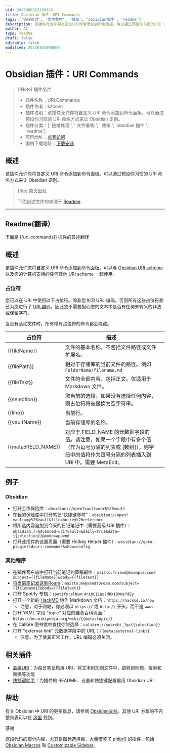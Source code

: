 ```yaml
---
uid: 2023080322290326
title: Obsidian 插件：URI Commands
tags: ['链接处理', '文件重构', '效率', 'obsidian插件', 'readme']
description: 该插件允许你将自定义URI命令添加到命令面板。可以通过预设你习惯的URI 命名方式来让 Obsidian 识别。
author: AI
type: readme
draft: false
editable: false
modified: 20230101000000
---
```


# Obsidian 插件：URI Commands

> [!Note] 插件名片
> - 插件名称：URI Commands
> - 插件作者：kzhovn
> - 插件说明：该插件允许你将自定义 URI 命令添加到命令面板。可以通过预设你习惯的 URI 命名方式来让 Obsidian 识别。
> - 插件分类：[' 链接处理 ', ' 文件重构 ', ' 效率 ', 'obsidian 插件 ', 'readme']
> - 项目地址：[点我访问](https://github.com/kzhovn/uri-commands-obsidian)
> - 国内下载地址：[下载安装](https://pkmer.cn/products/plugin/pluginMarket/?uri-commands)

## 概述

该插件允许你将自定义 URI 命令添加到命令面板。可以通过预设你习惯的 URI 命名方式来让 Obsidian 识别。

> [!tip] 原文出处
>
>下面自述文件的来源于 [Readme](https://ghproxy.net/https://raw.githubusercontent.com/kzhovn/uri-commands-obsidian/master/README.md)

---

## Readme(翻译）

下面是 [[uri-commands]] 插件的自述翻译

## 概述

该插件允许您将自定义 URI 命令添加到命令面板。可以与 [Obsidian URI scheme](https://help.obsidian.md/Advanced+topics/Using+obsidian+URI) 以及您的计算机支持的任何其他 URI scheme 一起使用。

### 占位符

您可以在 URI 中使用以下占位符。除非您关闭 URL 编码，否则所有这些占位符都已为您进行了 [URL编码](https://en.wikipedia.org/wiki/Percent-encoding)，因此您不需要担心您的文本中是否有任何未转义的非法或保留字符。

当没有活动文件时，所有带有占位符的命令都会隐藏。

| 占位符              | 描述                                                                                                                                                                                                                                                                                                                                             |     |
| ------------------- | --------------------------------------------------------------------------------------------------------------------------------------------------------------------------------------------------------------------------------------------------------------------------------------------------------------------------------------------------- | --- |
| {{fileName}}        | 文件的基本名称，不包括文件路径或文件扩展名。                                                                                                                                                                                                                                                                                                      |     |
| {{filePath}}            | 相对于存储库的当前文件的路径。例如 `FolderName/filename.md`                                                                                                                                                                                                                                                                                                                             |     |
| {{fileText}}        | 文件的全部内容，包括正文。仅适用于 Markdown 文件。                                                                                                                                                                                                                                                                                                                               |     |
| {{selection}}       | 您当前的选择。如果没有选择任何内容，则占位符将被替换为空字符串。                                                                                                                                                                                                                                         |     |
| {{line}}            | 当前行。                                                                                                                                                                                                                                                                                                                                       |     |
| {{vaultName}}            | 当前存储库的名称。                                                                                                                                                                                                                                                                                                               |     |
| {{meta:FIELD_NAME}} | 对应于 FIELD_NAME 的元数据字段的值。请注意，如果一个字段中有多个值（作为逗号分隔的列表或 [数组]），则字段中的值将作为逗号分隔的列表插入到 URI 中。需要 MetaEdit。 |     |

## 例子

### Obsidian

- 打开工作保险库：`obsidian://open?vault=work%20vault`
- 在我的保险库中打开笔记“快捷键参考”：`obsidian://open?vault=my%20vault&file=hotkey%20reference`
- 将所选内容追加到今天的日记笔记中（需要高级 URI 插件）：`obsidian://advanced-uri?vault=&daily=true&data={{selection}}&mode=append`
- 打开此插件的设置页面（需要 Hotkey Helper 插件）：`obsidian://goto-plugin?id=uri-commands&show=config`

### 其他程序

- 在邮件客户端中打开当前笔记的草稿邮件：`mailto:friend@example.com?subject={{fileName}}&body={{fileText}}`
- [将当前笔记发送到Roam](http://www.sendtoroam.com/)：`mailto:me@sendtoroam.com?subject={{fileName}}&body={{fileText}}`
- 打开 Spotify 专辑：`spotify:album:4niKC11eq7dRXiDVWsTdEy`
- 打开一个新的 [HackMD](https://hackmd.io/) 协作 Markdown 文档：`https://hackmd.io/new`
    - 注意，对于网站，你必须以 `https://` 或 `http://` 开头，而不是 `www.`
- 打开 YAML 字段 "topic" 对应的维基百科页面：`https://en.wikipedia.org/wiki/{{meta:topic}}`
- 在 Calibre 图书馆中查找你的选择：`calibre://search/_?q={{selection}}`
- 打开 "external-link" 元数据字段中的 URL：`{{meta:external-link}}`
    - 注意，为了使其正常工作，URL 编码必须关闭。

## 相关插件

- [高级URI](https://github.com/Vinzent03/obsidian-advanced-uri)：为每日笔记启用 URI，将文本附加到文件中，跳转到标题，搜索和替换等功能
- [快捷键助手](https://github.com/pjeby/hotkey-helper)：为插件的 README、设置和快捷键配置启用 Obsidian URI

## 帮助

有关 Obsidian 中 URI 的更多信息，请参阅 [Obsidian文档](https://help.obsidian.md/Advanced+topics/Using+obsidian+URI)。其他 URI 方案的不完整列表可以在 [这里](https://en.wikipedia.org/wiki/List_of_URI_schemes) 找到。

感谢

这段代码的部分内容，尤其是图标选择器，大量借鉴了 [phibr0](https://github.com/phibr0) 的插件，包括 [Obsidian Macros](https://github.com/phibr0/obsidian-macros) 和 [Customizable Sidebar](https://github.com/phibr0/obsidian-customizable-sidebar)。
